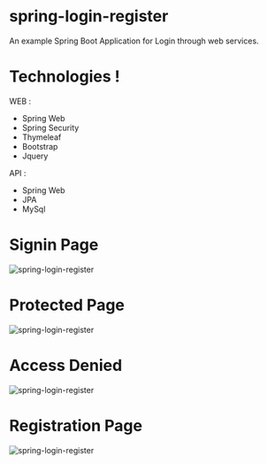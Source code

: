 # spring-login-register
An example Spring Boot Application for Login through web services.

# Technologies !
WEB :
  - Spring Web
  - Spring Security
  - Thymeleaf
  - Bootstrap
  - Jquery

API :
  - Spring Web
  - JPA
  - MySql

# Signin Page
<img src="https://github.com/KNIGHTMASTER/Resources/blob/master/SPRING-LOGIN-REGISTER/login-1.png?raw=true" alt="spring-login-register"/>

# Protected Page
<img src="https://github.com/KNIGHTMASTER/Resources/blob/master/SPRING-LOGIN-REGISTER/login-2.png?raw=true" alt="spring-login-register"/>

# Access Denied
<img src="https://github.com/KNIGHTMASTER/Resources/blob/master/SPRING-LOGIN-REGISTER/login-3.png?raw=true" alt="spring-login-register"/>

# Registration Page
<img src="https://github.com/KNIGHTMASTER/Resources/blob/master/SPRING-LOGIN-REGISTER/registration-1.png?raw=true" alt="spring-login-register"/>

